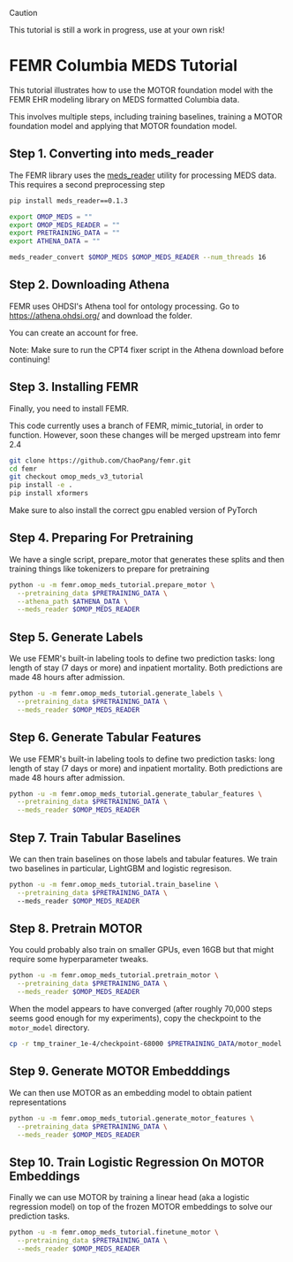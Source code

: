 > [!CAUTION]
> This tutorial is still a work in progress, use at your own risk!

FEMR Columbia MEDS Tutorial
======================

This tutorial illustrates how to use the MOTOR foundation model with the FEMR EHR modeling library on MEDS formatted Columbia data.

This involves multiple steps, including training baselines, training a MOTOR foundation model and applying that MOTOR foundation model.

Step 1. Converting into meds_reader
------------------------

The FEMR library uses the [meds_reader](https://github.com/EthanSteinberg/meds_reader) utility for processing MEDS data. This requires a second preprocessing step

```bash
pip install meds_reader==0.1.3
```

```bash
export OMOP_MEDS = ""
export OMOP_MEDS_READER = ""
export PRETRAINING_DATA = ""
export ATHENA_DATA = ""

```

```bash
meds_reader_convert $OMOP_MEDS $OMOP_MEDS_READER --num_threads 16
```

Step 2. Downloading Athena
-------------------------

FEMR uses OHDSI's Athena tool for ontology processing. Go to https://athena.ohdsi.org/ and download the folder.

You can create an account for free.

Note: Make sure to run the CPT4 fixer script in the Athena download before continuing!

Step 3. Installing FEMR
------------------------

Finally, you need to install FEMR.

This code currently uses a branch of FEMR, mimic_tutorial, in order to function. However, soon these changes will be merged upstream into femr 2.4

```bash
git clone https://github.com/ChaoPang/femr.git
cd femr
git checkout omop_meds_v3_tutorial
pip install -e .
pip install xformers
```

Make sure to also install the correct gpu enabled version of PyTorch


Step 4. Preparing For Pretraining
------------------------
We have a single script, prepare_motor that generates these splits and then training things like tokenizers to prepare for pretraining

```bash
python -u -m femr.omop_meds_tutorial.prepare_motor \
  --pretraining_data $PRETRAINING_DATA \
  --athena_path $ATHENA_DATA \
  --meds_reader $OMOP_MEDS_READER
```

Step 5. Generate Labels
------------------------
We use FEMR's built-in labeling tools to define two prediction tasks: long length of stay (7 days or more) and inpatient mortality. Both predictions are made 48 hours after admission.

```bash
python -u -m femr.omop_meds_tutorial.generate_labels \
  --pretraining_data $PRETRAINING_DATA \
  --meds_reader $OMOP_MEDS_READER
```


Step 6. Generate Tabular Features
------------------------
We use FEMR's built-in labeling tools to define two prediction tasks: long length of stay (7 days or more) and inpatient mortality. Both predictions are made 48 hours after admission.

```bash
python -u -m femr.omop_meds_tutorial.generate_tabular_features \
  --pretraining_data $PRETRAINING_DATA \
  --meds_reader $OMOP_MEDS_READER
```

Step 7. Train Tabular Baselines
------------------------

We can then train baselines on those labels and tabular features. We train two baselines in particular, LightGBM and logistic regresison.
```bash
python -u -m femr.omop_meds_tutorial.train_baseline \
  --pretraining_data $PRETRAINING_DATA \ 
  --meds_reader $OMOP_MEDS_READER
```

Step 8. Pretrain MOTOR
------------------------
You could probably also train on smaller GPUs, even 16GB but that might require some hyperparameter tweaks.

```bash
python -u -m femr.omop_meds_tutorial.pretrain_motor \
  --pretraining_data $PRETRAINING_DATA \
  --meds_reader $OMOP_MEDS_READER
```

When the model appears to have converged (after roughly 70,000 steps seems good enough for my experiments), copy the checkpoint to the `motor_model` directory.

```bash
cp -r tmp_trainer_1e-4/checkpoint-68000 $PRETRAINING_DATA/motor_model
```


Step 9. Generate MOTOR Embedddings
------------------------

We can then use MOTOR as an embedding model to obtain patient representations

```bash
python -u -m femr.omop_meds_tutorial.generate_motor_features \
  --pretraining_data $PRETRAINING_DATA \
  --meds_reader $OMOP_MEDS_READER
```

Step 10. Train Logistic Regression On MOTOR Embeddings
------------------------

Finally we can use MOTOR by training a linear head (aka a logistic regression model) on top of the frozen MOTOR embeddings to solve our prediction tasks.

```bash
python -u -m femr.omop_meds_tutorial.finetune_motor \
  --pretraining_data $PRETRAINING_DATA \
  --meds_reader $OMOP_MEDS_READER
```